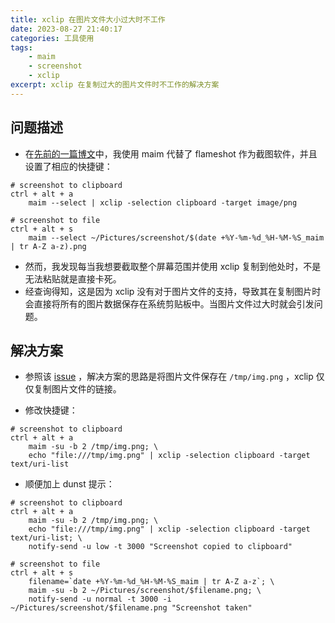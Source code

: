```yaml
---
title: xclip 在图片文件大小过大时不工作
date: 2023-08-27 21:40:17
categories: 工具使用
tags:
    - maim
    - screenshot
    - xclip
excerpt: xclip 在复制过大的图片文件时不工作的解决方案
---
```


## 问题描述

-   在[先前的一篇博文](https://blog.imlast.top/2023/08/15/%E4%BD%BF%E7%94%A8-maim-%E6%9B%BF%E4%BB%A3-flameshot-%E4%BD%9C%E4%B8%BA%E6%88%AA%E5%9B%BE%E8%BD%AF%E4%BB%B6/)中，我使用 maim 代替了 flameshot 作为截图软件，并且设置了相应的快捷键：

```config
# screenshot to clipboard
ctrl + alt + a
    maim --select | xclip -selection clipboard -target image/png

# screenshot to file
ctrl + alt + s
    maim --select ~/Pictures/screenshot/$(date +%Y-%m-%d_%H-%M-%S_maim | tr A-Z a-z).png
```

-   然而，我发现每当我想要截取整个屏幕范围并使用 xclip 复制到他处时，不是无法粘贴就是直接卡死。
-   经查询得知，这是因为 xclip 没有对于图片文件的支持，导致其在复制图片时会直接将所有的图片数据保存在系统剪贴板中。当图片文件过大时就会引发问题。

## 解决方案

-   参照该 [issue](https://github.com/hluk/CopyQ/issues/1070#issuecomment-935646874) ，解决方案的思路是将图片文件保存在 `/tmp/img.png` ，xclip 仅仅复制图片文件的链接。

-   修改快捷键：

```config
# screenshot to clipboard
ctrl + alt + a
    maim -su -b 2 /tmp/img.png; \
    echo "file:///tmp/img.png" | xclip -selection clipboard -target text/uri-list
```

-   顺便加上 dunst 提示：

```config
# screenshot to clipboard
ctrl + alt + a
    maim -su -b 2 /tmp/img.png; \
    echo "file:///tmp/img.png" | xclip -selection clipboard -target text/uri-list; \
    notify-send -u low -t 3000 "Screenshot copied to clipboard"

# screenshot to file
ctrl + alt + s
    filename=`date +%Y-%m-%d_%H-%M-%S_maim | tr A-Z a-z`; \
    maim -su -b 2 ~/Pictures/screenshot/$filename.png; \
    notify-send -u normal -t 3000 -i ~/Pictures/screenshot/$filename.png "Screenshot taken"
```
